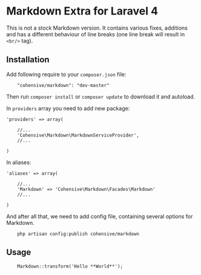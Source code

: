 # Markdown Extra for Laravel 4

This is not a stock Markdown version. It contains various fixes, additions and
has a different behaviour of line breaks (one line break will result in `<br/>` tag).

## Installation

Add following require to your `composer.json` file:

~~~
    "cohensive/markdown": "dev-master"
~~~

Then run `composer install` or `composer update` to download it and autoload.

In `providers` array you need to add new package:

~~~
'providers' => array(

	//...
	'Cohensive\Markdown\MarkdownServiceProvider',
	//...

)
~~~

In aliases:

~~~
'aliases' => array(

	//...
	'Markdown' => 'Cohensive\Markdown\Facades\Markdown'
	//...

)
~~~


And after all that, we need to add config file, containing several options for Markdown.

~~~
	php artisan config:publish cohensive/markdown
~~~

## Usage

~~~
	Markdown::transform('Hello **World**');
~~~
